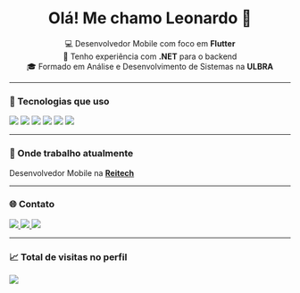 <h1 align="center">Olá! Me chamo Leonardo 👋</h1>

<p align="center">
  💻 Desenvolvedor Mobile com foco em <strong>Flutter</strong><br/>
  🧠 Tenho experiência com <strong>.NET</strong> para o backend<br/>
  🎓 Formado em Análise e Desenvolvimento de Sistemas na <strong>ULBRA</strong><br/>
</p>

---

### 🚀 Tecnologias que uso

<p align="left">
  <img src="https://img.shields.io/badge/Flutter-02569B?style=for-the-badge&logo=flutter&logoColor=white"/>
  <img src="https://img.shields.io/badge/Dart-0175C2?style=for-the-badge&logo=dart&logoColor=white"/>
  <img src="https://img.shields.io/badge/.NET-512BD4?style=for-the-badge&logo=dotnet&logoColor=white"/>
  <img src="https://img.shields.io/badge/C%23-239120?style=for-the-badge&logo=c-sharp&logoColor=white"/>
  <img src="https://img.shields.io/badge/SQLite-003B57?style=for-the-badge&logo=sqlite&logoColor=white"/>
  <img src="https://img.shields.io/badge/Git-F05032?style=for-the-badge&logo=git&logoColor=white"/>
</p>

---

### 💼 Onde trabalho atualmente

<p>
  Desenvolvedor Mobile na <a href="https://www.linkedin.com/company/reitech-tecnologia/" target="_blank"><strong>Reitech</strong></a>
</p>

---

### 🌐 Contato

<p>
  <a href="https://www.linkedin.com/in/leonardo-cardoso-da-silveira-901a111b4/" target="_blank">
    <img src="https://img.shields.io/badge/-LinkedIn-%230077B5?style=for-the-badge&logo=linkedin&logoColor=white" />
  </a>
  <a href="mailto:leo.cardoso@rede.ulbra.br">
    <img src="https://img.shields.io/badge/-Gmail-%23D14836?style=for-the-badge&logo=gmail&logoColor=white" />
  </a>
  <a href="https://www.reddit.com/user/Leozin7777/" target="_blank">
    <img src="https://img.shields.io/badge/-Reddit-%23FF4500?style=for-the-badge&logo=reddit&logoColor=white" />
  </a>
</p>

---

### 📈 Total de visitas no perfil

<p align="left">
  <img src="https://profile-counter.glitch.me/EdoardoRocha/count.svg" />
</p>
